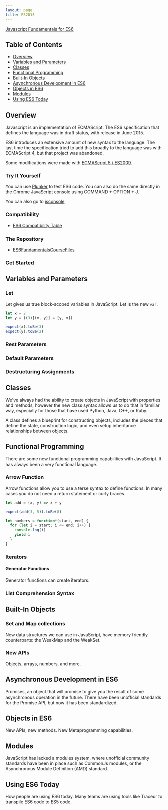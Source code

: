 ```yaml
---
layout: page
title: ES2015
---
```


[Javascript Fundamentals for ES6](https://app.pluralsight.com/library/courses/javascript-fundamentals-es6/table-of-contents)

## Table of Contents

- [Overview](#overview)
- [Variables and Parameters](#variables-and-parameters)
- [Classes](#classes)
- [Functional Programming](#functional-programming)
- [Built-In Objects](#built-in-objects)
- [Asynchronous Development in ES6](#asynchronous-development-in-es6)
- [Objects in ES6](#objects-in-es6)
- [Modules](#modules)
- [Using ES6 Today](#using-es6-today)

## Overview

Javascript is an implementation of ECMAScript. The ES6 specification
that defines the language was in draft status, with release in June 2015.

ES6 introduces an extensive amount of new syntax to the language.
The last time the specification tried to add this broadly to the language
was with ECMAScript 4, but that project was abandoned.

Some modifications were made with [ECMAScript 5 / ES2009](https://www.w3schools.com/js/js_es5.asp).

### Try It Yourself

You can use [Plunker](http://plnkr.co/) to test ES6 code. You can also do the
same directly in the Chrome JavaScript console using COMMAND + OPTION + J.

You can also go to [jsconsole](https://jsconsole.com/)

### Compatibility

- [ES6 Compatibility Table](http://kangax.github.io/compat-table/es6/)

### The Repository

- [ES6FundamentalsCourseFiles](https://github.com/joeeames/ES6FundamentalsCourseFiles)

### Get Started

## Variables and Parameters

### Let

Let gives us true block-scoped variables in JavaScript. Let is the new `var`.

```javascript
let x = 2
let y = ((3)[(x, y)] = [y, x])

expect(x).toBe(3)
expect(y).toBe(2)
```

### Rest Parameters

### Default Parameters

### Destructuring Assignments

## Classes

We've always had the ability to create objects in JavaScript with properties
and methods, however the new class syntax allows us to do that in familiar way,
especially for those that have used Python, Java, C++, or Ruby.

A class defines a blueprint for constructing objects, includes the pieces that
define the state, construction logic, and even setup inheritance relationships
between objects.

## Functional Programming

There are some new functional programming capabilities with JavaScript. It has
always been a very functional language.

### Arrow Function

Arrow functions allow you to use a terse syntax to define functions. In many
cases you do not need a return statement or curly braces.

```javascript
let add = (x, y) => x + y

expect(add(3, 5)).toBe(8)
```

```javascript
let numbers = function*(start, end) {
  for (let i = start; i <= end; i++) {
    console.log(i)
    yield i
  }
}
```

### Iterators

#### Generator Functions

Generator functions can create iterators.

### List Comprehension Syntax

## Built-In Objects

### Set and Map collections

New data structures we can use in JavaScript, have memory friendly counterparts:
the WeakMap and the WeakSet.

### New APIs

Objects, arrays, numbers, and more.

## Asynchronous Development in ES6

Promises, an object that will promise to give you the result of some asynchronous
operation in the future. There have been unofficial standards for the Promise
API, but now it has been standardized.

## Objects in ES6

New APIs, new methods. New Metaprogramming capabilities.

## Modules

JavaScript has lacked a modules system, where unofficial community standards
have been in place such as CommonJs modules, or the Asynchronous Module
Definition (AMD) standard.

## Using ES6 Today

How people are using ES6 today. Many teams are using tools like Traceur to
transpile ES6 code to ES5 code.
